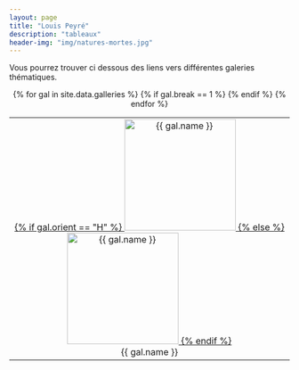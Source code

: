 ```yaml
---
layout: page
title: "Louis Peyré"
description: "tableaux"
header-img: "img/natures-mortes.jpg"
---
```


Vous pourrez trouver ci dessous des liens vers différentes galeries thématiques.

<div align="center">

<table>

<tr>
{% for gal in site.data.galleries %}
	<td align="center">
  	<a href="{{ site.baseurl }}/{{ gal.page }}/">
  		{% if gal.orient == "H" %}
			<img src="imgs/{{ gal.img }}.jpg" width="200" style="border-color:white" style="padding:10px" alt="{{ gal.name }}"/>
		{% else %}
			<img src="imgs/{{ gal.img }}.jpg" height="200" style="border-color:white" style="padding:10px" alt="{{ gal.name }}"/>
		{% endif %}
	</a>
	<br/>
	{{ gal.name }}
	</td>
	{% if gal.break == 1 %}
		</tr>	<tr>
	{% endif %}
{% endfor %}
</tr>


</table>

</div>
